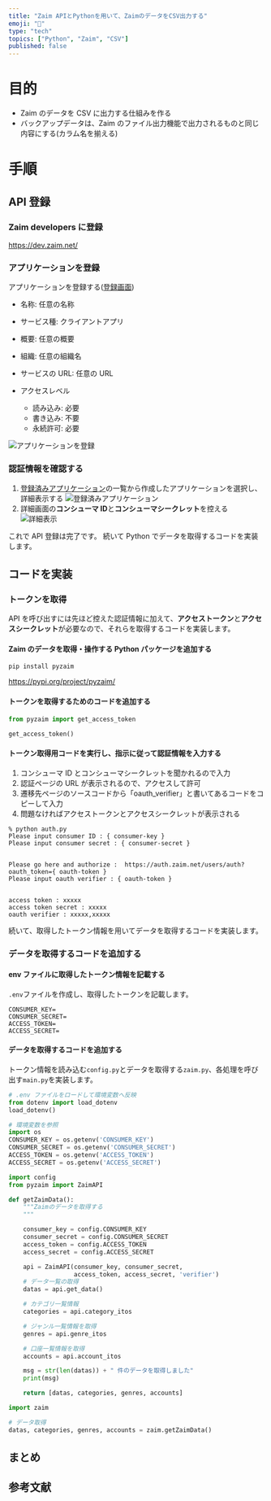 ```yaml
---
title: "Zaim APIとPythonを用いて、ZaimのデータをCSV出力する"
emoji: "🐥"
type: "tech"
topics: ["Python", "Zaim", "CSV"]
published: false
---
```


# 目的

- Zaim のデータを CSV に出力する仕組みを作る
- バックアップデータは、Zaim のファイル出力機能で出力されるものと同じ内容にする(カラム名を揃える)

# 手順

## API 登録

### Zaim developers に登録

https://dev.zaim.net/

### アプリケーションを登録

アプリケーションを登録する([登録画面](https://dev.zaim.net/home/clients/add))

- 名称: 任意の名称
- サービス種: クライアントアプリ
- 概要: 任意の概要
- 組織: 任意の組織名
- サービスの URL: 任意の URL
- アクセスレベル

  - 読み込み: 必要
  - 書き込み: 不要
  - 永続許可: 必要

![アプリケーションを登録](/images/zaim-backup/zaim-dev-register.png)

### 認証情報を確認する

1. [登録済みアプリケーション](https://dev.zaim.net/home/clients)の一覧から作成したアプリケーションを選択し、詳細表示する
   ![登録済みアプリケーション](/images/zaim-backup/zaim-dev-list.png)
2. 詳細画面の**コンシューマ ID**と**コンシューマシークレット**を控える
   ![詳細表示](/images/zaim-backup/zaim-dev-info.png)

これで API 登録は完了です。
続いて Python でデータを取得するコードを実装します。

## コードを実装

### トークンを取得

API を呼び出すには先ほど控えた認証情報に加えて、**アクセストークン**と**アクセスシークレット**が必要なので、それらを取得するコードを実装します。

#### Zaim のデータを取得・操作する Python パッケージを追加する

```shell:ターミナル
pip install pyzaim
```

https://pypi.org/project/pyzaim/

#### トークンを取得するためのコードを追加する

```python:auth.py
from pyzaim import get_access_token

get_access_token()
```

#### トークン取得用コードを実行し、指示に従って認証情報を入力する

1. コンシューマ ID とコンシューマシークレットを聞かれるので入力
1. 認証ページの URL が表示されるので、アクセスして許可
1. 遷移先ページのソースコードから「oauth_verifier」と書いてあるコードをコピーして入力
1. 問題なければアクセストークンとアクセスシークレットが表示される

```shell:ターミナル
% python auth.py
Please input consumer ID : { consumer-key }
Please input consumer secret : { consumer-secret }


Please go here and authorize :  https://auth.zaim.net/users/auth?oauth_token={ oauth-token }
Please input oauth verifier : { oauth-token }


access token : xxxxx
access token secret : xxxxx
oauth verifier : xxxxx,xxxxx
```

続いて、取得したトークン情報を用いてデータを取得するコードを実装します。

### データを取得するコードを追加する

#### env ファイルに取得したトークン情報を記載する

`.env`ファイルを作成し、取得したトークンを記載します。

```shell:.env
CONSUMER_KEY=
CONSUMER_SECRET=
ACCESS_TOKEN=
ACCESS_SECRET=
```

#### データを取得するコードを追加する

トークン情報を読み込む`config.py`とデータを取得する`zaim.py`、各処理を呼び出す`main.py`を実装します。

```python:config.py
# .env ファイルをロードして環境変数へ反映
from dotenv import load_dotenv
load_dotenv()

# 環境変数を参照
import os
CONSUMER_KEY = os.getenv('CONSUMER_KEY')
CONSUMER_SECRET = os.getenv('CONSUMER_SECRET')
ACCESS_TOKEN = os.getenv('ACCESS_TOKEN')
ACCESS_SECRET = os.getenv('ACCESS_SECRET')

```

```python:zaim.py
import config
from pyzaim import ZaimAPI

def getZaimData():
    """Zaimのデータを取得する
    """

    consumer_key = config.CONSUMER_KEY
    consumer_secret = config.CONSUMER_SECRET
    access_token = config.ACCESS_TOKEN
    access_secret = config.ACCESS_SECRET

    api = ZaimAPI(consumer_key, consumer_secret,
                  access_token, access_secret, 'verifier')
    # データ一覧の取得
    datas = api.get_data()

    # カテゴリ一覧情報
    categories = api.category_itos

    # ジャンル一覧情報を取得
    genres = api.genre_itos

    # 口座一覧情報を取得
    accounts = api.account_itos

    msg = str(len(datas)) + " 件のデータを取得しました"
    print(msg)

    return [datas, categories, genres, accounts]
```

```python:main.py
import zaim

# データ取得
datas, categories, genres, accounts = zaim.getZaimData()
```

## まとめ

## 参考文献
